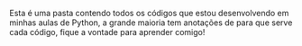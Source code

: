 Esta é uma pasta contendo todos os códigos que estou desenvolvendo em minhas aulas de Python, a grande maioria tem anotações de para que serve cada código, fique a vontade para aprender comigo!
